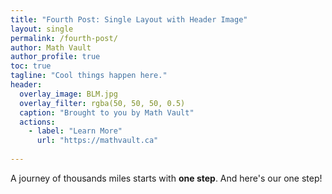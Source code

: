 ```yaml
---
title: "Fourth Post: Single Layout with Header Image"
layout: single
permalink: /fourth-post/
author: Math Vault
author_profile: true
toc: true
tagline: "Cool things happen here."
header:
  overlay_image: BLM.jpg
  overlay_filter: rgba(50, 50, 50, 0.5)
  caption: "Brought to you by Math Vault"
  actions:
    - label: "Learn More"
      url: "https://mathvault.ca"
      
---
```


A journey of thousands miles starts with **one step**. And here's our one step!
